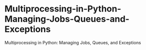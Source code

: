 # Multiprocessing-in-Python-Managing-Jobs-Queues-and-Exceptions
Multiprocessing in Python: Managing Jobs, Queues, and Exceptions
